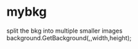mybkg
=====

split the bkg into multiple smaller images  
background.GetBackground(<text contain the pics>,<output dir>,width,height);
